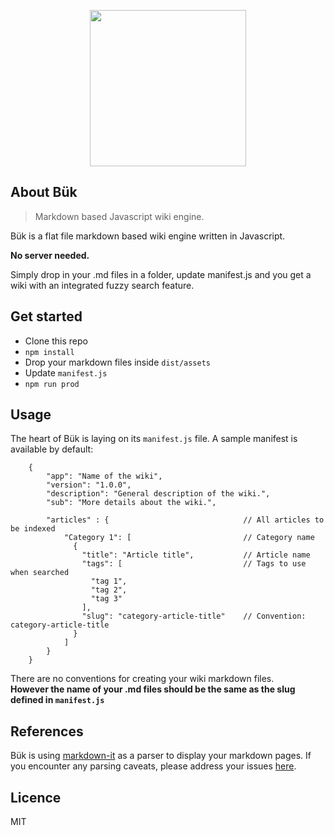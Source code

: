<p align="center"><img src="http://groundedrob.com/images/projects/buk.png" height='250px'></p>

## About Bük
> Markdown based Javascript wiki engine.

Bük is a flat file markdown based wiki engine written in Javascript.  

**No server needed.**

Simply drop in your .md files in a folder, update manifest.js and you get a wiki with an integrated fuzzy search feature.

## Get started

* Clone this repo
* `npm install`
* Drop your markdown files inside `dist/assets`
* Update `manifest.js`
* `npm run prod`

## Usage
The heart of Bük is laying on its `manifest.js` file. A sample manifest is available by default:
```
    {
        "app": "Name of the wiki",
        "version": "1.0.0",
        "description": "General description of the wiki.",
        "sub": "More details about the wiki.",

        "articles" : {                              // All articles to be indexed
            "Category 1": [                         // Category name
              {
                "title": "Article title",           // Article name
                "tags": [                           // Tags to use when searched
                  "tag 1",
                  "tag 2",
                  "tag 3"
                ],
                "slug": "category-article-title"    // Convention: category-article-title
              }
            ]
        }
    }
```

There are no conventions for creating your wiki markdown files.  
**However the name of your .md files should be the same as the slug defined in `manifest.js`**

## References
Bük is using [markdown-it](https://github.com/markdown-it/markdown-it) as a parser to display your markdown pages. If you encounter any parsing caveats, please address your issues [here](https://github.com/markdown-it/markdown-it/issues).  

## Licence
MIT



